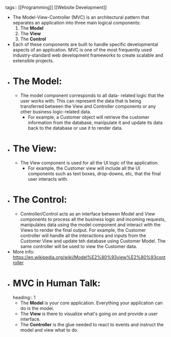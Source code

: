 tags:: [[Programming]] [[Website Development]]

- The Model-View-Controller (MVC) is an architectural pattern that separates an application into three main logical components:
  1. The **Model**
  2. The **View**
  3. The **Control**
- Each of these components are built to handle specific developmental aspects of an application. MVC is one of the most frequently used industry-standard web development frameworks to create scalable and extensible projects.
- # The Model:
	- The model component corresponds to all data- related logic that the user works with. This can represent the data that is being transferred between the View and Controller components or any other business logic-related data.
		- For example, a Customer object will retrieve the customer information from the database, manipulate it and update its data back to the database or use it to render data.
- # The View:
	- The View component is used for all the UI logic of the application.
		- For example, the Customer view will include all the UI components such as text boxes, drop-downs, etc, that the final user interacts with.
- # The Control:
	- Controller/Control acts as an interface between Model and View components to process all the business logic and incoming requests, manipulates data using the model component and interact with the Views to render the final output. For example, the Customer controller will handle all the interactions and inputs from the Customer View and update teh database using Customer Model. The same controller will be used to view the Customer data.
- More info: https://en.wikipedia.org/wiki/Model%E2%80%93view%E2%80%93controller
- # MVC in Human Talk:
  heading:: 1
	- The **Model** is your core application. Everything your application can do is the model.
	- The **View** is there to visualize what's going on and provide a user interface.
	- The **Controller** is the glue needed to react to events and instruct the model and view what to do.